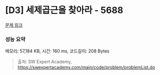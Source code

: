 # [D3] 세제곱근을 찾아라 - 5688 

[문제 링크](https://swexpertacademy.com/main/code/problem/problemDetail.do?contestProbId=AWXVyCaKugQDFAUo) 

### 성능 요약

메모리: 57,184 KB, 시간: 160 ms, 코드길이: 208 Bytes



> 출처: SW Expert Academy, https://swexpertacademy.com/main/code/problem/problemList.do